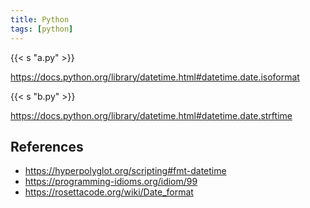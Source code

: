 ```yaml
---
title: Python
tags: [python]
---
```


{{< s "a.py" >}}

<https://docs.python.org/library/datetime.html#datetime.date.isoformat>

{{< s "b.py" >}}

<https://docs.python.org/library/datetime.html#datetime.date.strftime>

## References

- <https://hyperpolyglot.org/scripting#fmt-datetime>
- <https://programming-idioms.org/idiom/99>
- <https://rosettacode.org/wiki/Date_format>
